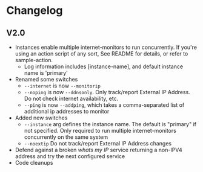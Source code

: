 # Changelog

## V2.0

* Instances enable multiple internet-monitors to run concurrently. If you're using an action script of any sort, See README for details, or refer to sample-action.
  * Log information includes [instance-name], and default instance name is 'primary'
* Renamed some switches
  * `--internet` is now `--monitorip`
  * `--noping` is now `--ddnsonly`. Only track/report External IP Address. Do not check internet availability, etc.
  * `--ping` is now `--addping`, which takes a comma-separated list of additional ip addresses to monitor
* Added new switches
  * `--instance` arg defines the instance name. The default is "primary" if not specified. Only required to run multiple internet-monitors concurrently on the same system
  * `--noextip` Do not track/report External IP Address changes
* Defend against a broken *whats my IP* service returning a non-IPV4 address and try the next configured service
* Code cleanups

